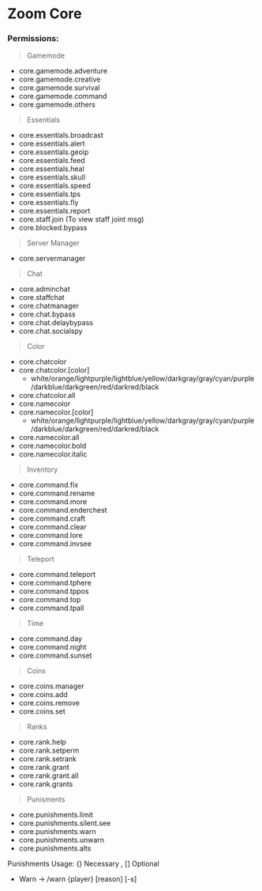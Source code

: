 # Zoom Core

### Permissions:
> Gamemode
- core.gamemode.adventure
- core.gamemode.creative
- core.gamemode.survival
- core.gamemode.command
- core.gamemode.others

> Essentials
- core.essentials.broadcast
- core.essentials.alert
- core.essentials.geoip
- core.essentials.feed
- core.essentials.heal
- core.essentials.skull
- core.essentials.speed
- core.essentials.tps
- core.essentials.fly
- core.essentials.report
- core.staff.join (To view staff joint msg)
- core.blocked.bypass

> Server Manager
- core.servermanager

> Chat
- core.adminchat
- core.staffchat
- core.chatmanager
- core.chat.bypass
- core.chat.delaybypass
- core.chat.socialspy

> Color
- core.chatcolor
- core.chatcolor.[color]
    - white/orange/lightpurple/lightblue/yellow/darkgray/gray/cyan/purple/darkblue/darkgreen/red/darkred/black
- core.chatcolor.all
- core.namecolor
- core.namecolor.[color] 
    - white/orange/lightpurple/lightblue/yellow/darkgray/gray/cyan/purple/darkblue/darkgreen/red/darkred/black
- core.namecolor.all
- core.namecolor.bold
- core.namecolor.italic

> Inventory
- core.command.fix
- core.command.rename
- core.command.more
- core.command.enderchest
- core.command.craft
- core.command.clear
- core.command.lore
- core.command.invsee

> Teleport
- core.command.teleport
- core.command.tphere
- core.command.tppos
- core.command.top
- core.command.tpall

> Time
- core.command.day
- core.command.night
- core.command.sunset

> Coins
- core.coins.manager
- core.coins.add
- core.coins.remove
- core.coins.set

> Ranks
- core.rank.help
- core.rank.setperm
- core.rank.setrank
- core.rank.grant
- core.rank.grant.all
- core.rank.grants

> Punisments
- core.punishments.limit
- core.punishments.silent.see
- core.punishments.warn
- core.punishments.unwarn
- core.punishments.alts


Punishments Usage: {} Necessary , [] Optional
- Warn -> /warn {player} [reason] [-s]
